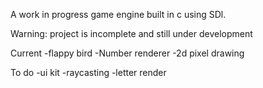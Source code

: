 A work in progress game engine built in c using SDl.

Warning: project is incomplete and still under development



Current
-flappy bird
-Number renderer
-2d pixel drawing



To do
-ui kit
-raycasting
-letter render
